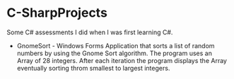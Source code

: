 # C-SharpProjects
Some C# assessments I did when I was first learning C#.

* GnomeSort - Windows Forms Application that sorts a list of random numbers by using the Gnome Sort algorithm. The program uses an Array of 28 integers. After each iteration the program displays the Array eventually sorting throm smallest to largest integers. 
